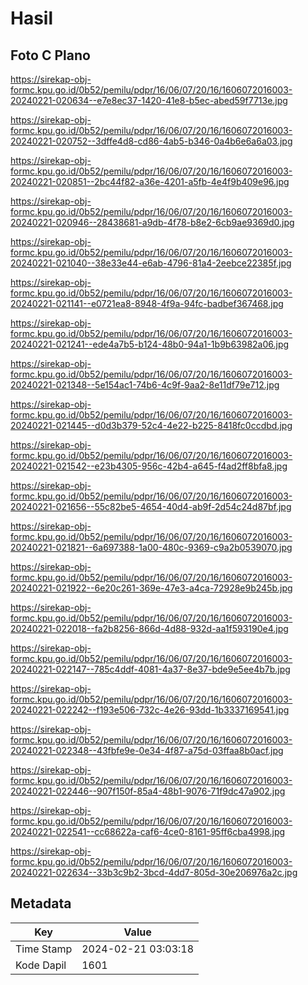 # Hasil

## Foto C Plano

https://sirekap-obj-formc.kpu.go.id/0b52/pemilu/pdpr/16/06/07/20/16/1606072016003-20240221-020634--e7e8ec37-1420-41e8-b5ec-abed59f7713e.jpg

https://sirekap-obj-formc.kpu.go.id/0b52/pemilu/pdpr/16/06/07/20/16/1606072016003-20240221-020752--3dffe4d8-cd86-4ab5-b346-0a4b6e6a6a03.jpg

https://sirekap-obj-formc.kpu.go.id/0b52/pemilu/pdpr/16/06/07/20/16/1606072016003-20240221-020851--2bc44f82-a36e-4201-a5fb-4e4f9b409e96.jpg

https://sirekap-obj-formc.kpu.go.id/0b52/pemilu/pdpr/16/06/07/20/16/1606072016003-20240221-020946--28438681-a9db-4f78-b8e2-6cb9ae9369d0.jpg

https://sirekap-obj-formc.kpu.go.id/0b52/pemilu/pdpr/16/06/07/20/16/1606072016003-20240221-021040--38e33e44-e6ab-4796-81a4-2eebce22385f.jpg

https://sirekap-obj-formc.kpu.go.id/0b52/pemilu/pdpr/16/06/07/20/16/1606072016003-20240221-021141--e0721ea8-8948-4f9a-94fc-badbef367468.jpg

https://sirekap-obj-formc.kpu.go.id/0b52/pemilu/pdpr/16/06/07/20/16/1606072016003-20240221-021241--ede4a7b5-b124-48b0-94a1-1b9b63982a06.jpg

https://sirekap-obj-formc.kpu.go.id/0b52/pemilu/pdpr/16/06/07/20/16/1606072016003-20240221-021348--5e154ac1-74b6-4c9f-9aa2-8e11df79e712.jpg

https://sirekap-obj-formc.kpu.go.id/0b52/pemilu/pdpr/16/06/07/20/16/1606072016003-20240221-021445--d0d3b379-52c4-4e22-b225-8418fc0ccdbd.jpg

https://sirekap-obj-formc.kpu.go.id/0b52/pemilu/pdpr/16/06/07/20/16/1606072016003-20240221-021542--e23b4305-956c-42b4-a645-f4ad2ff8bfa8.jpg

https://sirekap-obj-formc.kpu.go.id/0b52/pemilu/pdpr/16/06/07/20/16/1606072016003-20240221-021656--55c82be5-4654-40d4-ab9f-2d54c24d87bf.jpg

https://sirekap-obj-formc.kpu.go.id/0b52/pemilu/pdpr/16/06/07/20/16/1606072016003-20240221-021821--6a697388-1a00-480c-9369-c9a2b0539070.jpg

https://sirekap-obj-formc.kpu.go.id/0b52/pemilu/pdpr/16/06/07/20/16/1606072016003-20240221-021922--6e20c261-369e-47e3-a4ca-72928e9b245b.jpg

https://sirekap-obj-formc.kpu.go.id/0b52/pemilu/pdpr/16/06/07/20/16/1606072016003-20240221-022018--fa2b8256-866d-4d88-932d-aa1f593190e4.jpg

https://sirekap-obj-formc.kpu.go.id/0b52/pemilu/pdpr/16/06/07/20/16/1606072016003-20240221-022147--785c4ddf-4081-4a37-8e37-bde9e5ee4b7b.jpg

https://sirekap-obj-formc.kpu.go.id/0b52/pemilu/pdpr/16/06/07/20/16/1606072016003-20240221-022242--f193e506-732c-4e26-93dd-1b3337169541.jpg

https://sirekap-obj-formc.kpu.go.id/0b52/pemilu/pdpr/16/06/07/20/16/1606072016003-20240221-022348--43fbfe9e-0e34-4f87-a75d-03ffaa8b0acf.jpg

https://sirekap-obj-formc.kpu.go.id/0b52/pemilu/pdpr/16/06/07/20/16/1606072016003-20240221-022446--907f150f-85a4-48b1-9076-71f9dc47a902.jpg

https://sirekap-obj-formc.kpu.go.id/0b52/pemilu/pdpr/16/06/07/20/16/1606072016003-20240221-022541--cc68622a-caf6-4ce0-8161-95ff6cba4998.jpg

https://sirekap-obj-formc.kpu.go.id/0b52/pemilu/pdpr/16/06/07/20/16/1606072016003-20240221-022634--33b3c9b2-3bcd-4dd7-805d-30e206976a2c.jpg


## Metadata

| Key        | Value               |
| ---------- | ------------------- |
| Time Stamp | 2024-02-21 03:03:18 |
| Kode Dapil | 1601                |



